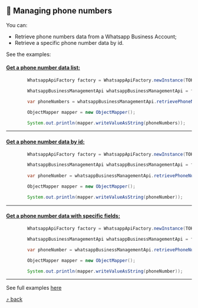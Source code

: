 ## :scroll: Managing phone numbers

You can:
- Retrieve phone numbers data from a Whatsapp Business Account;
- Retrieve a specific phone number data by id.

See the examples:

#### [Get a phone number data list:](https://github.com/Bindambc/whatsapp-business-java-api/blob/main/src/test/java/com/whatsapp/api/examples/RetrievePhoneNumberExample.java)

```java
        WhatsappApiFactory factory = WhatsappApiFactory.newInstance(TOKEN);

        WhatsappBusinessManagementApi whatsappBusinessManagementApi = factory.newBusinessManagementApi();

        var phoneNumbers = whatsappBusinessManagementApi.retrievePhoneNumbers(WABA_ID);

        ObjectMapper mapper = new ObjectMapper();

        System.out.println(mapper.writeValueAsString(phoneNumbers));
```

---

#### [Get a phone number data by id:](https://github.com/Bindambc/whatsapp-business-java-api/blob/main/src/test/java/com/whatsapp/api/examples/RetrievePhoneNumberExample.java)

```java
        WhatsappApiFactory factory = WhatsappApiFactory.newInstance(TOKEN);

        WhatsappBusinessManagementApi whatsappBusinessManagementApi = factory.newBusinessManagementApi();
        
        var phoneNumber = whatsappBusinessManagementApi.retrievePhoneNumber(PHONE_NUMBER_ID);

        ObjectMapper mapper = new ObjectMapper();

        System.out.println(mapper.writeValueAsString(phoneNumber));
```

---

#### [Get a phone number data with specific fields:](https://github.com/Bindambc/whatsapp-business-java-api/blob/main/src/test/java/com/whatsapp/api/examples/RetrievePhoneNumberExample.java)

```java
        WhatsappApiFactory factory = WhatsappApiFactory.newInstance(TOKEN);

        WhatsappBusinessManagementApi whatsappBusinessManagementApi = factory.newBusinessManagementApi();

        var phoneNumber = whatsappBusinessManagementApi.retrievePhoneNumber(PHONE_NUMBER_ID, "name_status", "verified_name");

        ObjectMapper mapper = new ObjectMapper();

        System.out.println(mapper.writeValueAsString(phoneNumber));
```
---
See full examples [here](https://github.com/Bindambc/whatsapp-business-java-api/blob/main/src/test/java/com/whatsapp/api/examples/RetrievePhoneNumberExample.java)

[:arrow_heading_up: back](#link-links)